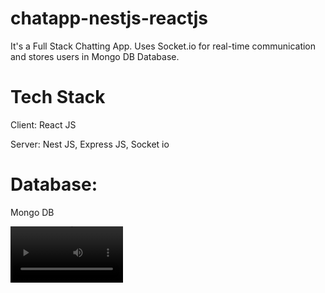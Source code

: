 # chatapp-nestjs-reactjs

It's a Full Stack Chatting App. Uses Socket.io for real-time communication and stores users in Mongo DB Database.

# Tech Stack
Client: 
React JS

Server: 
Nest JS, 
Express JS, 
Socket io

# Database: 
Mongo DB

<video src='https://firebasestorage.googleapis.com/v0/b/pictures-49c61.appspot.com/o/React%20App%20-%20Person%201%20-%20Microsoft%E2%80%8B%20Edge%202023-10-27%2015-48-31.mp4?alt=media&token=841090b8-88f2-4d46-9e8f-13bb337c2337&_gl=1*x2n2th*_ga*NTE0NDg5MjIzLjE2OTQxMDM3OTA.*_ga_CW55HF8NVT*MTY5ODQwNDEwNC40LjEuMTY5ODQwNDE2Mi4yLjAuMA..' width=180/>

# Video: 
<video src="https://user-images.githubusercontent.com/aaa.mp4"></video>

